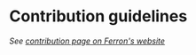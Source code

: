 # Contribution guidelines

_See [contribution page on Ferron's website](https://www.ferronweb.org/contribute)_